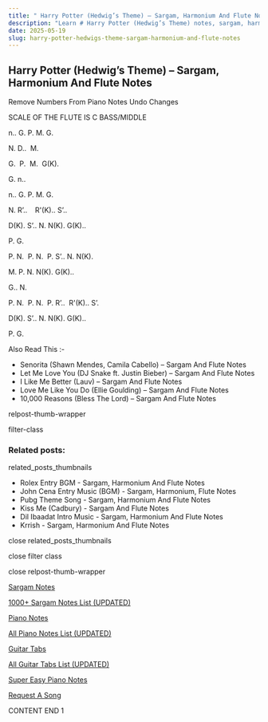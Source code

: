 ```yaml
---
title: " Harry Potter (Hedwig’s Theme) – Sargam, Harmonium And Flute Notes"
description: "Learn # Harry Potter (Hedwig’s Theme) notes, sargam, harmonium notations and flute notes. Easy step-by-step tutorial for beginners."
date: 2025-05-19
slug: harry-potter-hedwigs-theme-sargam-harmonium-and-flute-notes
---
```


## Harry Potter (Hedwig’s Theme) – Sargam, Harmonium And Flute Notes

Remove Numbers From Piano Notes
Undo Changes

SCALE OF THE FLUTE IS C BASS/MIDDLE

n.. G. P. M. G.

N. D..  M.

G.  P.  M.  G(K).

G. n..

n.. G. P. M. G.

N. R’..    R'(K).. S’..

D(K). S’.. N. N(K). G(K)..

P. G.

P. N.  P. N.  P. S’.. N. N(K).

M. P. N. N(K). G(K)..

G.. N.

P. N.  P. N.  P. R’..  R'(K).. S’.

D(K). S’.. N. N(K). G(K)..

P. G.

Also Read This :-

- Senorita (Shawn Mendes, Camila Cabello) – Sargam And Flute Notes
- Let Me Love You (DJ Snake ft. Justin Bieber) – Sargam And Flute Notes
- I Like Me Better (Lauv) – Sargam And Flute Notes
- Love Me Like You Do (Ellie Goulding) – Sargam And Flute Notes
- 10,000 Reasons (Bless The Lord) – Sargam And Flute Notes

relpost-thumb-wrapper

filter-class

### Related posts:

related_posts_thumbnails

- Rolex Entry BGM - Sargam, Harmonium And Flute Notes
- John Cena Entry Music (BGM) - Sargam, Harmonium, Flute Notes
- Pubg Theme Song - Sargam, Harmonium And Flute Notes
- Kiss Me (Cadbury) - Sargam And Flute Notes
- Dil Ibaadat Intro Music - Sargam, Harmonium And Flute Notes
- Krrish - Sargam, Harmonium And Flute Notes

close related_posts_thumbnails

close filter class

close relpost-thumb-wrapper

[Sargam Notes](/sargam-notes.html)

[1000+ Sargam Notes List (UPDATED)](/all-songs-list-sargam-notes.html)

[Piano Notes](/piano-notes.html)

[All Piano Notes List (UPDATED)](/all-songs-list-piano-notes.html)

[Guitar Tabs](/guitar-tabs.html)

[All Guitar Tabs List (UPDATED)](/all-songs-list-guitar-tabs.html)

[Super Easy Piano Notes](https://studywall.in/)

[Request A Song](/request-a-song.html)

CONTENT END 1
